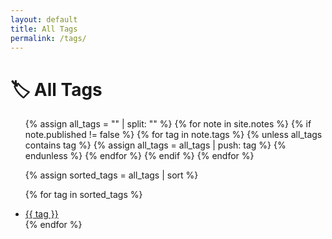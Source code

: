 ```yaml
---
layout: default
title: All Tags
permalink: /tags/
---
```


# 🏷 All Tags

<ul>
  {% assign all_tags = "" | split: "" %}
  {% for note in site.notes %}
    {% if note.published != false %}
      {% for tag in note.tags %}
        {% unless all_tags contains tag %}
          {% assign all_tags = all_tags | push: tag %}
        {% endunless %}
      {% endfor %}
    {% endif %}
  {% endfor %}

  {% assign sorted_tags = all_tags | sort %}

  {% for tag in sorted_tags %}
    <li>
      <a href="{{ '/tags/' | append: tag | append: '/' | relative_url }}">{{ tag }}</a>
    </li>
  {% endfor %}
</ul>
